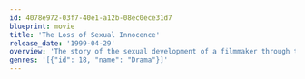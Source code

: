 ```yaml
---
id: 4078e972-03f7-40e1-a12b-08ec0ece31d7
blueprint: movie
title: 'The Loss of Sexual Innocence'
release_date: '1999-04-29'
overview: 'The story of the sexual development of a filmmaker through three stages of his life.'
genres: '[{"id": 18, "name": "Drama"}]'
---
```

